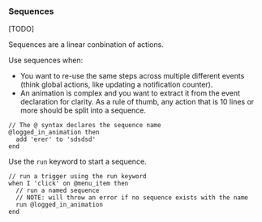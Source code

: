### Sequences

[TODO]

Sequences are a linear conbination of actions.

Use sequences when:
- You want to re-use the same steps across multiple different
  events (think global actions, like updating a notification counter).
- An animation is complex and you want to extract it from the
  event declaration for clarity. As a rule of thumb, any action
  that is 10 lines or more should be split into a sequence.

```
// The @ syntax declares the sequence name
@logged_in_animation then
  add 'erer' to 'sdsdsd'
end
```

Use the `run` keyword to start a sequence.

```
// run a trigger using the run keyword
when I 'click' on @menu_item then
  // run a named sequence
  // NOTE: will throw an error if no sequence exists with the name
  run @logged_in_animation
end
```

